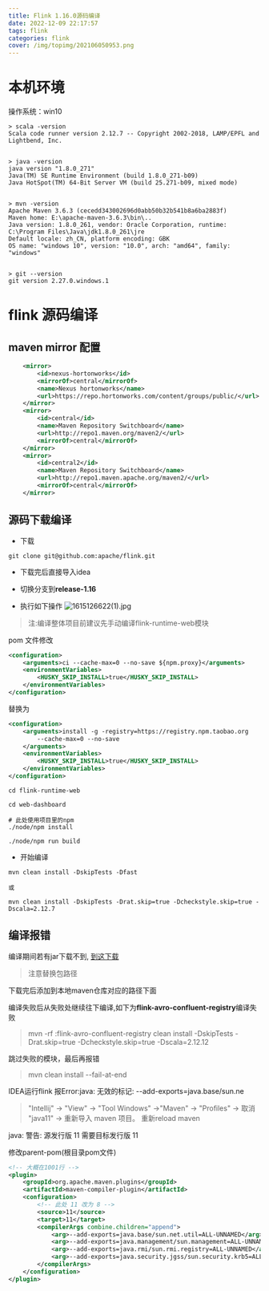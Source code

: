 ```yaml
---
title: Flink 1.16.0源码编译
date: 2022-12-09 22:17:57
tags: flink
categories: flink
cover: /img/topimg/202106050953.png
---
```



# 本机环境
操作系统：win10

```shell
> scala -version
Scala code runner version 2.12.7 -- Copyright 2002-2018, LAMP/EPFL and Lightbend, Inc.


> java -version
java version "1.8.0_271"
Java(TM) SE Runtime Environment (build 1.8.0_271-b09)
Java HotSpot(TM) 64-Bit Server VM (build 25.271-b09, mixed mode)


> mvn -version
Apache Maven 3.6.3 (cecedd343002696d0abb50b32b541b8a6ba2883f)
Maven home: E:\apache-maven-3.6.3\bin\..
Java version: 1.8.0_261, vendor: Oracle Corporation, runtime: C:\Program Files\Java\jdk1.8.0_261\jre
Default locale: zh_CN, platform encoding: GBK
OS name: "windows 10", version: "10.0", arch: "amd64", family: "windows"


> git --version
git version 2.27.0.windows.1
```



# flink 源码编译

## maven mirror 配置
```xml
    <mirror>
        <id>nexus-hortonworks</id>
        <mirrorOf>central</mirrorOf>
        <name>Nexus hortonworks</name>
        <url>https://repo.hortonworks.com/content/groups/public/</url>
    </mirror>
    <mirror>
        <id>central</id>
        <name>Maven Repository Switchboard</name>
        <url>http://repo1.maven.org/maven2/</url>
        <mirrorOf>central</mirrorOf>
    </mirror>
    <mirror>
        <id>central2</id>
        <name>Maven Repository Switchboard</name>
        <url>http://repo1.maven.apache.org/maven2/</url>
        <mirrorOf>central</mirrorOf>
    </mirror>
```

## 源码下载编译

* 下载
```shell
git clone git@github.com:apache/flink.git
```
* 下载完后直接导入idea

* 切换分支到**release-1.16**

* 执行如下操作
![1615126622(1).jpg](https://ww1.sinaimg.cn/large/b3b57085gy1gobpb8yodtj21hc0u04d3.jpg)


> 注:编译整体项目前建议先手动编译flink-runtime-web模块

pom 文件修改
```xml
<configuration>
    <arguments>ci --cache-max=0 --no-save ${npm.proxy}</arguments>
    <environmentVariables>
        <HUSKY_SKIP_INSTALL>true</HUSKY_SKIP_INSTALL>
    </environmentVariables>
</configuration>
```

替换为

```xml
<configuration>
    <arguments>install -g -registry=https://registry.npm.taobao.org
        --cache-max=0 --no-save
    </arguments>
    <environmentVariables>
        <HUSKY_SKIP_INSTALL>true</HUSKY_SKIP_INSTALL>
    </environmentVariables>
</configuration>
```

```shell
cd flink-runtime-web

cd web-dashboard

# 此处使用项目里的npm
./node/npm install

./node/npm run build
```


* 开始编译
```shell
mvn clean install -DskipTests -Dfast

或

mvn clean install -DskipTests -Drat.skip=true -Dcheckstyle.skip=true -Dscala=2.12.7
```


## 编译报错
编译期间若有jar下载不到, [到这下载](http://packages.confluent.io/maven/io/confluent/kafka-schema-registry-client/5.5.2/)
> 注意替换包路径

下载完后添加到本地maven仓库对应的路径下面

编译失败后从失败处继续往下编译,如下为**flink-avro-confluent-registry**编译失败
> mvn -rf :flink-avro-confluent-registry clean install -DskipTests -Drat.skip=true -Dcheckstyle.skip=true -Dscala=2.12.12

跳过失败的模块，最后再报错
> mvn clean install --fail-at-end

IDEA运行flink 报Error:java: 无效的标记: --add-exports=java.base/sun.ne
> "Intellij" -> "View" -> "Tool Windows" ->"Maven" -> "Profiles" -> 取消 "java11" -> 重新导入 maven 项目。
> 重新reload maven

java: 警告: 源发行版 11 需要目标发行版 11

修改parent-pom(根目录pom文件)
```xml
<!-- 大概在1001行 -->
<plugin>
    <groupId>org.apache.maven.plugins</groupId>
    <artifactId>maven-compiler-plugin</artifactId>
    <configuration>
        <!-- 此处 11 改为 8 -->
        <source>11</source>
        <target>11</target>
        <compilerArgs combine.children="append">
            <arg>--add-exports=java.base/sun.net.util=ALL-UNNAMED</arg>
            <arg>--add-exports=java.management/sun.management=ALL-UNNAMED</arg>
            <arg>--add-exports=java.rmi/sun.rmi.registry=ALL-UNNAMED</arg>
            <arg>--add-exports=java.security.jgss/sun.security.krb5=ALL-UNNAMED</arg>
        </compilerArgs>
    </configuration>
</plugin>
```
